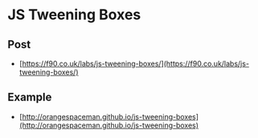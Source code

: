 # JS Tweening Boxes

## Post

 - [https://f90.co.uk/labs/js-tweening-boxes/](https://f90.co.uk/labs/js-tweening-boxes/)

## Example

 - [http://orangespaceman.github.io/js-tweening-boxes](http://orangespaceman.github.io/js-tweening-boxes)
